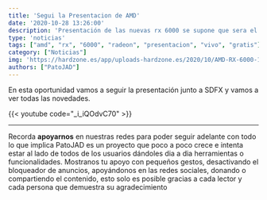 ```yaml
---
title: 'Segui la Presentacion de AMD'
date: '2020-10-28 13:26:00'
description: 'Presentación de las nuevas rx 6000 se supone que sera el mayor salto de Radeon hasta la fecha'
type: 'noticias'
tags: ["amd", "rx", "6000", "radeon", "presentacion", "vivo", "gratis"]
category: ["Noticias"]
img: 'https://hardzone.es/app/uploads-hardzone.es/2020/10/AMD-RX-6000-1.jpg'
authors: ["PatoJAD"]
---
```




En esta oportunidad vamos a seguir la presentación junto a SDFX y vamos a ver todas las novedades.


{{< youtube code="_i_iQOdvC70" >}}


---



Recorda **apoyarnos** en nuestras redes para poder seguir adelante con todo lo que implica PatoJAD es un proyecto que poco a poco crece e intenta estar al lado de todos de los usuarios dándoles dia a dia herramientas o funcionalidades. Mostranos tu apoyo con pequeños gestos, desactivando el bloqueador de anuncios, apoyándonos en las redes sociales, donando o compartiendo el contenido, esto solo es posible gracias a cada lector y cada persona que demuestra su agradecimiento
